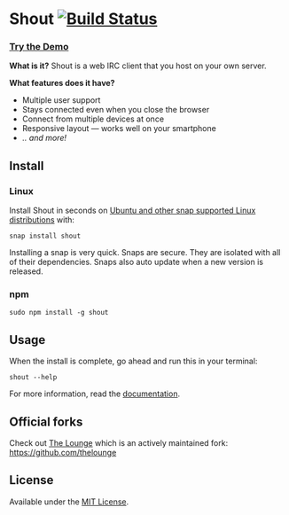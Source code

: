 # Shout [![Build Status](https://travis-ci.org/erming/shout.svg?branch=master)](https://travis-ci.org/erming/shout)

### [Try the Demo](http://demo.shout-irc.com/)

__What is it?__
Shout is a web IRC client that you host on your own server.

__What features does it have?__
- Multiple user support
- Stays connected even when you close the browser
- Connect from multiple devices at once
- Responsive layout — works well on your smartphone
- _.. and more!_

## Install

### Linux

Install Shout in seconds on [Ubuntu and other snap supported Linux distributions](https://snapcraft.io/docs/core/install) with:

```
snap install shout
```

Installing a snap is very quick. Snaps are secure. They are isolated with all of their dependencies. Snaps also auto update when a new version is released.

### npm

```
sudo npm install -g shout
```

## Usage

When the install is complete, go ahead and run this in your terminal:

```
shout --help
```

For more information, read the [documentation](http://shout-irc.com/docs/).

## Official forks

Check out [The Lounge](https://github.com/thelounge) which is an actively maintained fork: https://github.com/thelounge

## License

Available under the [MIT License](http://mths.be/mit).
